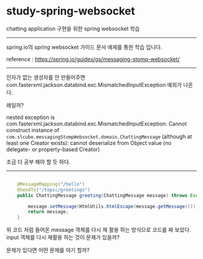 # study-spring-websocket
chatting application 구현을 위한 spring websocket 학습

---

spring.io의 spring websocket 가이드 문서 예제를 통한 학습 입니다.

reference : https://spring.io/guides/gs/messaging-stomp-websocket/

--- 

인자가 없는 생성자를 안 만들어주면  
com.fasterxml.jackson.databind.exc.MismatchedInputException 예외가 나온다.  

왜일까?  

nested exception is com.fasterxml.jackson.databind.exc.MismatchedInputException: Cannot construct instance of `com.slcube.messagingStompWebsocket.domain.ChattingMessage` (although at least one Creator exists): cannot deserialize from Object value (no delegate- or property-based Creator)  

조금 더 공부 해야 할 듯 하다.  

--- 

```java

    @MessageMapping("/hello")
    @SendTo("/topic/greetings")
    public ChattingMessage greeting(ChattingMessage message) throws Exception {

        message.setMessage(HtmlUtils.htmlEscape(message.getMessage()));
        return message;
    }
```

위 코드 처럼 들어온 message 객체를 다시 재 활용 하는 방식으로 코드를 짜 보았다.  
input 객체를 다시 재활용 하는 것이 문제가 있을까?  

문제가 있다면 어떤 문제를 야기 할까?